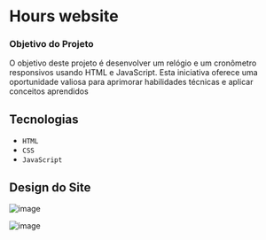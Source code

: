 # Hours website

### Objetivo do Projeto
O objetivo deste projeto é desenvolver um relógio e um cronômetro responsivos usando HTML e JavaScript. Esta iniciativa oferece uma oportunidade valiosa para aprimorar habilidades técnicas e aplicar conceitos aprendidos

## Tecnologias
- `HTML`
- `CSS`
- `JavaScript`

## Design do Site
![image](https://github.com/Luccas-Silva/html_hours_website/assets/89430801/1ada346a-ed4a-47ee-aed6-97c61ab7a7be)

![image](https://github.com/Luccas-Silva/html_hours_website/assets/89430801/aada8bb6-2330-4deb-89eb-20cdb7060677)

